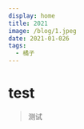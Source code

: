 ```yaml
---
display: home
title: 2021
image: /blog/1.jpeg
date: 2021-01-026
tags:
  - 橘子
---
```


<!-- more -->
# test
>测试